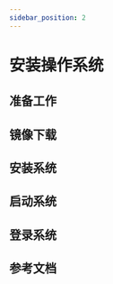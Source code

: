 ```yaml
---
sidebar_position: 2
---
```


# 安装操作系统

## 准备工作

## 镜像下载

<!-- 链接到资源汇总页面 -->

## 安装系统

<!-- 这里只介绍简单的 EMMC Module 或者 microSD 卡启动的方式 -->

## 启动系统

## 登录系统

## 参考文档
